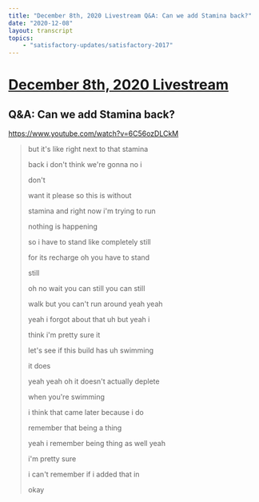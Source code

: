 ```yaml
---
title: "December 8th, 2020 Livestream Q&A: Can we add Stamina back?"
date: "2020-12-08"
layout: transcript
topics:
    - "satisfactory-updates/satisfactory-2017"
---
```

# [December 8th, 2020 Livestream](../2020-12-08.md)
## Q&A: Can we add Stamina back?
https://www.youtube.com/watch?v=6C56ozDLCkM
> but it's like right next to that stamina
> 
> back i don't think we're gonna no i
> 
> don't
> 
> want it please so this is without
> 
> stamina and right now i'm trying to run
> 
> nothing is happening
> 
> so i have to stand like completely still
> 
> for its recharge oh you have to stand
> 
> still
> 
> oh no wait you can still you can still
> 
> walk but you can't run around yeah yeah
> 
> yeah i forgot about that uh but yeah i
> 
> think i'm pretty sure it
> 
> let's see if this build has uh swimming
> 
> it does
> 
> yeah yeah oh it doesn't actually deplete
> 
> when you're swimming
> 
> i think that came later because i do
> 
> remember that being a thing
> 
> yeah i remember being thing as well yeah
> 
> i'm pretty sure
> 
> i can't remember if i added that in
> 
> okay
> 
